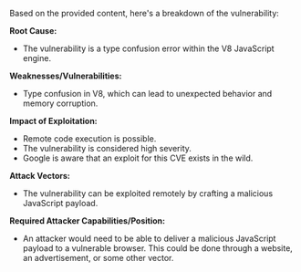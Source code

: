 Based on the provided content, here's a breakdown of the vulnerability:

**Root Cause:**
- The vulnerability is a type confusion error within the V8 JavaScript engine.

**Weaknesses/Vulnerabilities:**
- Type confusion in V8, which can lead to unexpected behavior and memory corruption.

**Impact of Exploitation:**
- Remote code execution is possible.
-  The vulnerability is considered high severity.
- Google is aware that an exploit for this CVE exists in the wild.

**Attack Vectors:**
- The vulnerability can be exploited remotely by crafting a malicious JavaScript payload.

**Required Attacker Capabilities/Position:**
- An attacker would need to be able to deliver a malicious JavaScript payload to a vulnerable browser. This could be done through a website, an advertisement, or some other vector.